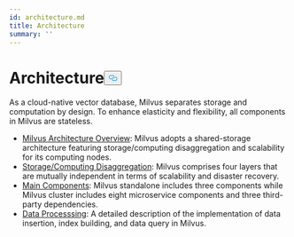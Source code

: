 ```yaml
---
id: architecture.md
title: Architecture
summary: ''
---
```

<h1 id="Architecture" class="common-anchor-header">Architecture<button data-href="#Architecture" class="anchor-icon" translate="no">
      <svg translate="no"
        aria-hidden="true"
        focusable="false"
        height="20"
        version="1.1"
        viewBox="0 0 16 16"
        width="16"
      >
        <path
          fill="#0092E4"
          fill-rule="evenodd"
          d="M4 9h1v1H4c-1.5 0-3-1.69-3-3.5S2.55 3 4 3h4c1.45 0 3 1.69 3 3.5 0 1.41-.91 2.72-2 3.25V8.59c.58-.45 1-1.27 1-2.09C10 5.22 8.98 4 8 4H4c-.98 0-2 1.22-2 2.5S3 9 4 9zm9-3h-1v1h1c1 0 2 1.22 2 2.5S13.98 12 13 12H9c-.98 0-2-1.22-2-2.5 0-.83.42-1.64 1-2.09V6.25c-1.09.53-2 1.84-2 3.25C6 11.31 7.55 13 9 13h4c1.45 0 3-1.69 3-3.5S14.5 6 13 6z"
        ></path>
      </svg>
    </button></h1><p>As a cloud-native vector database, Milvus separates storage and computation by design. To enhance elasticity and flexibility, all components in Milvus are stateless.</p>
<ul>
<li><a href="/docs/zh/architecture_overview.md">Milvus Architecture Overview</a>: Milvus adopts a shared-storage architecture featuring storage/computing disaggregation and scalability for its computing nodes.</li>
<li><a href="/docs/zh/four_layers.md">Storage/Computing Disaggregation</a>: Milvus comprises four layers that are mutually independent in terms of scalability and disaster recovery.</li>
<li><a href="/docs/zh/main_components.md">Main Components</a>: Milvus standalone includes three components while Milvus cluster includes eight microservice components and three third-party dependencies.</li>
<li><a href="/docs/zh/data_processing.md">Data Processsing</a>: A detailed description of the implementation of data insertion, index building, and data query in Milvus.</li>
</ul>
